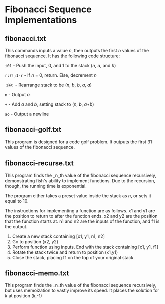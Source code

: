 # Fibonacci Sequence Implementations

## fibonacci.txt

This commands inputs a value _n_, then outputs the first _n_ values of the fibonacci sequence. It has the following code structure:

`i01`   -   Push the input, 0, and 1 to the stack (_n_, _a_, and _b_)

`r:?!;1-r`  -   If _n_ = 0, return. Else, decrement _n_

`:@@:`  - Rearrange stack to be (_n_, _b_, _b_, _a_, _a_)

`n` -   Output _a_

`+` - Add _a_ and _b_, setting stack to (_n_, _b_, _a+b_)

`ao`    -   Output a newline


## fibonacci-golf.txt

This program is designed for a code golf problem. It outputs the first 31 values of the fibonacci sequence.

## fibonacci-recurse.txt

This program finds the _n_th value of the fibonacci sequence recursively, demonstrating fish's ability to implement functions. Due to the recursion, though, the running time is exponential.

The program either takes a preset value inside the stack as _n_, or sets it equal to 10.

The instructions for implementing a function are as follows. x1 and y1 are the position to return to after the function ends. x2 and y2 are the position that the function starts at. n1 and n2 are the inputs of the function, and f1 is the output.

1. Create a new stack containing [x1, y1, n1, n2]
2. Go to position (x2, y2)
3. Perform function using inputs. End with the stack containing [x1, y1, f1]
4. Rotate the stack twice and return to position (x1,y1)
5. Close the stack, placing f1 on the top of your original stack.

## fibonacci-memo.txt

This program finds the _n_th value of the fibonacci sequence recursively, but uses memoization to vastly improve its speed. It places the solution for _k_ at position (_k_,-1)
